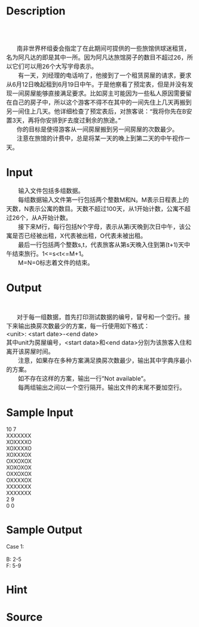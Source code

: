 
# Description

<div class="content"><div style="text-indent: 165pt; line-height: 23pt"><span style="font-size: medium">　<b>      </b><b>　     　   </b></span></div>
<div><span style="font-size: medium"><b> </b></span></div>
<div style="text-indent: 21pt"><span style="font-size: medium">南非世界杯组委会指定了在此期间可提供的一些旅馆供球迷租赁，名为阿凡达的即是其中一所。因为阿凡达旅馆房子的数目不超过26，所以它们可以用26个大写字母表示。</span></div>
<div><span style="font-size: medium">       有一天，刘经理的电话响了，他接到了一个租赁房屋的请求，要求从6月12日晚起租到6月19日中午。于是他察看了预定表，但是并没有发现一间房屋能够直接满足要求。比如房主可能因为一些私人原因需要留在自己的房子中，所以这个游客不得不在其中的一间先住上几天再搬到另一间住上几天。他详细检查了预定表后，对旅客说：“我将你先在B安置3天，再将你安排到F去度过剩余的旅途。”</span></div>
<div style="text-indent: 21pt"><span style="font-size: medium">你的目标是使得游客从一间房屋搬到另一间房屋的次数最少。</span></div>
<div style="text-indent: 21pt"><span style="font-size: medium">注意在旅馆的计费中，总是将某一天的晚上到第二天的中午视作一天。　　　</span></div>
<p></p></div>

# Input

<div class="content"><div><span style="font-size: medium">　　输入文件包括多组数据。</span></div>
<div><span style="font-size: medium">       每组数据输入文件第一行包括两个整数M和N。M表示日程表上的天数，N表示公寓的数目。天数不超过100天，从1开始计数，公寓不超过26个，从A开始计数。</span></div>
<div><span style="font-size: medium">       接下来M行，每行包括N个字母，表示从第i天晚到次日中午，该公寓是否已经被出租，X代表被出租，O代表未被出租。</span></div>
<div><span style="font-size: medium">       最后一行包括两个整数s,t，代表旅客从第s天晚入住到第(t+1)天中午结束旅行。1&lt;=s&lt;t&lt;=M+1。</span></div>
<div><span style="font-size: medium">       M=N=0标志着文件的结束。</span></div></div>

# Output

<div class="content"><div style="line-height: 22pt"> </div>
<div style="text-indent: 21pt"><span style="font-size: medium">对于每一组数据，首先打印测试数据的编号，冒号和一个空行。接下来输出换房次数最少的方案，每一行使用如下格式：</span></div>
<div><span style="font-size: medium">&lt;unit&gt;: &lt;start date&gt;-&lt;end date&gt;</span></div>
<div><span style="font-size: medium">其中unit为房屋编号，&lt;start data&gt;和&lt;end data&gt;分别为该旅客入住和离开该房屋时间。</span></div>
<div><span style="font-size: medium">       注意，如果存在多种方案满足换房次数最少，输出其中字典序最小的方案。</span></div>
<div><span style="font-size: medium">       如不存在这样的方案，输出一行”Not available”。</span></div>
<div><span style="font-size: medium">       每两组输出之间以一个空行隔开。输出文件的末尾不要加空行。</span></div></div>

# Sample Input

<div class="content"><span class="sampledata">10 7<br/>
XXXXXXX<br/>
XOXXXXO<br/>
XOXXXXO<br/>
XOXXXOX<br/>
OXXOXOX<br/>
XOXOXOX<br/>
OXXOXOX<br/>
OXXXXOX<br/>
XXXXXXX<br/>
XXXXXXX<br/>
2 9<br/>
0 0<br/>
</span></div>

# Sample Output

<div class="content"><span class="sampledata">Case 1:<br/>
<br/>
B: 2-5<br/>
F: 5-9<br/>
</span></div>

# Hint

<div class="content"><p></p></div>

# Source

<div class="content"><p><a href="problemset.php?search="></a></p></div>

